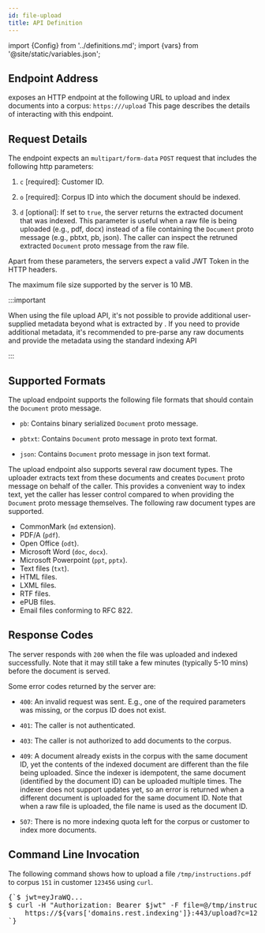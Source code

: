 ```yaml
---
id: file-upload
title: API Definition
---
```


import {Config} from '../definitions.md';
import {vars} from '@site/static/variables.json';

## Endpoint Address

<Config v="names.product"/> exposes an HTTP endpoint at the following URL
to upload and index documents into a corpus:
<code>https://<Config v="domains.rest.indexing"/>/upload</code>
This page describes the details
of interacting with this endpoint.

## Request Details

The endpoint expects an `multipart/form-data` `POST` request that includes the
following http parameters:

1.  `c` [required]: Customer ID.

2.  `o` [required]: Corpus ID into which the document should be indexed.

3.  `d` [optional]: If set to `true`, the server returns the extracted
document that was indexed. This parameter is useful when a raw file is
being uploaded (e.g., pdf, docx) instead of a file containing the
`Document` proto message (e.g., pbtxt, pb, json). The caller can inspect
the retruned extracted `Document` proto message from the raw file.

Apart from these parameters, the servers expect a valid JWT Token in the HTTP
headers.

The maximum file size supported by the server is 10 MB.

:::important

When using the file upload API, it's not possible to provide additional
user-supplied metadata beyond what is extracted by <Config v="names.product"/>.
If you need to provide additional metadata, it's recommended to pre-parse
any raw documents and provide the metadata using the standard indexing API

:::

## Supported Formats

The upload endpoint supports the following file formats that should contain the
`Document` proto message.

-  `pb`: Contains binary serialized `Document` proto message.

- `pbtxt`: Contains `Document` proto message in proto text format.

- `json`: Contains `Document` proto message in json text format.

The upload endpoint also supports several raw document types. The uploader
extracts text from these documents and creates `Document` proto message
on behalf of the caller. This provides a convenient way to index text, yet
the caller has lesser control compared to when providing the `Document`
proto message themselves. The following raw document types are supported.

- CommonMark (`md` extension).
- PDF/A (`pdf`).
- Open Office (`odt`).
- Microsoft Word (`doc`, `docx`).
- Microsoft Powerpoint (`ppt`, `pptx`).
- Text files (`txt`).
- HTML files.
- LXML files.
- RTF files.
- ePUB files.
- Email files conforming to RFC 822.

## Response Codes

The server responds with `200` when the file was uploaded and indexed
successfully. Note that it may still take a few minutes (typically 5-10 mins)
before the document is served.

Some error codes returned by the server are:

-  `400`: An invalid request was sent. E.g., one of the required parameters
was missing, or the corpus ID does not exist.

-  `401`: The caller is not authenticated.

-  `403`: The caller is not authorized to add documents to the corpus.

-  `409`: A document already exists in the corpus with the same document ID,
yet the contents of the indexed document are different than the file being
uploaded. Since the indexer is idempotent, the same document (identified by
the document ID) can be uploaded multiple times. The indexer does not support
updates yet, so an error is returned when a different document is uploaded for
the same document ID. Note that when a raw file is uploaded, the file name is
used as the document ID.

-  `507`: There is no more indexing quota left for the corpus or customer to
index more documents.

## Command Line Invocation

The following command shows how to upload a file `/tmp/instructions.pdf` to
corpus `151` in customer `123456` using `curl`.
<pre>
{`$ jwt=eyJraWQ...
$ curl -H "Authorization: Bearer $jwt" -F file=@/tmp/instructions.pdf \\
    https://${vars['domains.rest.indexing']}:443/upload?c=123456\&o=151
`}
</pre>
